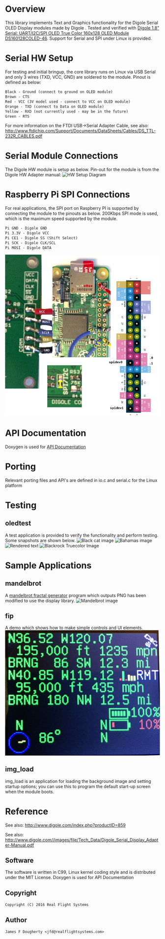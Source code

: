 # Overview

This library implements Text and Graphics functionality for the Digole Serial OLED Display modules made by Digole . Tested and verified with [Digole 1.8" Serial: UART/I2C/SPI OLED True Color 160x128  OLED Module DS160128COLED-46](http://www.digole.com/index.php?productID=859). Support for Serial and SPI under Linux is provided. 

# Serial HW Setup
For testing and initial bringup, the core library runs on Linux via USB Serial and only 3 wires (TXD, VCC, GND) are soldered to the module. Pinout is defined as below:

    Black - Ground (connect to ground on OLED module)
    Brown - CTS
    Red - VCC (3V model used - connect to VCC on OLED module)
    Orange - TXD (connect to Data on OLED module)
    Yellow - RXD (not currently used - may be in the future)
    Green - RTS

For more information on the FTDI USB->Serial Adapter Cable, see also: http://www.ftdichip.com/Support/Documents/DataSheets/Cables/DS_TTL-232R_CABLES.pdf

# Serial Module Connections
The Digole HW module is setup as below. Pin-out for the module is from the Digole HW Adapter manual:
![HW Setup Diagram](http://realflightsystems.com/techpubs/digole/hw_setup_ttl2323v3.jpg)

# Raspberry Pi SPI Connections

For real applications, the SPI port on Raspberry PI is supported by connecting the module 
to the pinouts as below. 200Kbps SPI mode is used, which is the maximum speed supported by the module.

    Pi GND - Digole GND
    Pi 3.3V - Digole VCC
    Pi CE1 - Digole SS (Shift Select)
    Pi SCK - Digole CLK/SCL
    Pi MOSI - Digole DATA

![HW Setup Diagram](https://raw.githubusercontent.com/jafrado/digole/master/doc/digole-pi0.jpg)



# API Documentation
Doxygen is used for [API Documentation](http://realflightsystems.com/techpubs/digole/html/index.html)

# Porting
Relevant porting files and API's are defined in io.c and serial.c for the Linux platform

# Testing
## oledtest
A test application is provided to verify the functionality and perform testing.
Some snapshots are shown below.
![Black cat image](http://realflightsystems.com/techpubs/digole/black-cat-128x128_rendered.jpg)
![Bahamas image](http://realflightsystems.com/techpubs/digole/bahamas3_160x108_rendered.jpg)
![Rendered text](http://realflightsystems.com/techpubs/digole/text_rendered.jpg)
![Blackrock Truecolor Image](http://realflightsystems.com/techpubs/digole/Aidain_Sojourner_ID2015_BR_4thofJuplaya_160x120_rendered.JPG)

# Sample Applications
## mandelbrot
A [mandelbrot fractal generator](http://www.physics.emory.edu/faculty/weeks//software/mand.html) program which outputs PNG has been modified to use the display library.
 ![Mandelbrot image](http://realflightsystems.com/techpubs/digole/mandelbrot.jpg)
## fip
A demo which shows how to make simple controls and UI elements.
![Front Instrument Panel Image](https://raw.githubusercontent.com/jafrado/digole/master/doc/fip.jpg) 
## img_load
img_load is an application for loading the background image and setting startup options; you can use this to program the default start-up screen when the module boots.

# Reference

See also: http://www.digole.com/index.php?productID=859

See also: http://www.digole.com//images/file/Tech_Data/Digole_Serial_Display_Adapter-Manual.pdf

## Software

The software is written in C99, Linux kernel coding style and is distributed under the MIT License.
Doxygen is used for API Documentation


## Copyright
    Copyright (C) 2016 Real Flight Systems 

## Author
    James F Dougherty <jfd@realflightsystems.com> 

